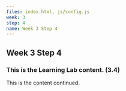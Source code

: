 ```yaml
---
files: index.html, js/config.js
week: 3
step: 4
name: Week 3 Step 4
---
```


## Week 3 Step 4

### This is the Learning Lab content. (3.4)

This is the content continued.

